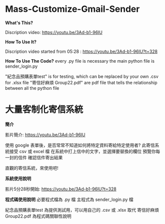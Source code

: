 # Mass-Customize-Gmail-Sender
**What's This?**

Discription video: https://youtu.be/3Ad-b1-96IU

**How To Use It?**

Discription video started from 05:28 : https://youtu.be/3Ad-b1-96IU?t=328

**How To Use The Code?**
every .py file is necessary
the main python file is sender_login.py

"紀念品預購表單test" is for testing, which can be replaced by your own .csv for .xlsx file
"寄信好麻煩 Group22.pdf" are pdf file that tells the relationship between all the python file

# 大量客制化寄信系統
**簡介**

影片簡介: https://youtu.be/3Ad-b1-96IU

使用 google 表單後，是否常常不知道如何將特定資料寄給特定使用者?
此寄信系統接受 csv 或 excel 檔
在系統中打上信中的文字，並選擇要替換的欄位
預覽你每一封的信件
確認信件寄出結果

直觀的寄信系統，來使用吧!

**系統使用說明**

影片5分28秒開始: https://youtu.be/3Ad-b1-96IU?t=328

**程式碼使用說明**
必要程式檔為 .py 檔
主程式為 sender_login.py 檔

紀念品預購表單test 為提供測試用，可以用自己的 .csv 或 .xlsx 取代
寄信好麻煩 Group22.pdf 為程式碼關聯性說明
